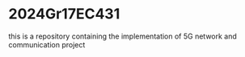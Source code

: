 # 2024Gr17EC431
this is a repository containing the implementation of 5G network and communication project 
